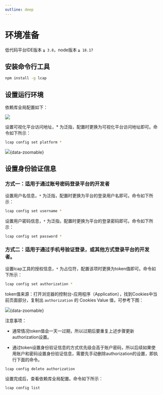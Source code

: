 ```yaml
---
outline: deep
---
```


# 环境准备

低代码平台IDE版本 `≧ 3.8`，node版本 `≧ 18.17`

## 安装命令行工具

```bash
npm install -g lcap
```

## 设置运行环境

依赖库全局配置如下：

![](/images/lcap-config.png)

设置可视化平台访问地址，* 为泛指，配置时更换为可视化平台访问地址即可。命令如下所示：

```bash
lcap config set platform *
```

![](/images/lcap-platform.png){data-zoomable}

## 设置身份验证信息

### 方式一：适用于通过账号密码登录平台的开发者

设置用户名信息，`*` 为泛指，配置时更换为平台的登录用户名即可。命令如下所示：

```bash
lcap config set username *
```

设置用户密码信息，`*` 为泛指，配置时更换为平台的登录密码即可。命令如下所示：

```bash
lcap config set password *
```

### 方式二：适用于通过手机号验证登录，或其他方式登录平台的开发者。

设置lcap工具的授权信息，`*` 为占位符，配置该项时更换为token值即可。命令如下所示：

```bash
lcap config set authorization *
```

token值来源：打开浏览器的控制台-应用程序（Application），找到Cookies中当前页面部分，复制出 `authorization` 的 Cookies Value 值，可参考下图：

![](/images/cookie.png){data-zoomable}

注意事项：

* 通常情况token值会一天一过期，所以过期后要重复上述步骤更新authorization设置。

* 通过token设置身份验证信息的方式优先级会高于账户密码，所以后续如果使用账户和密码设置身份验证信息，需要先手动删除authorization的设置，即执行下面的命令。

```bash
lcap config delete authorization
```

设置完成后，查看依赖库全局配置。命令如下所示：

```bash
lcap config list
```

